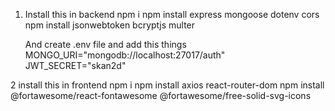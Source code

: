 1.  Install this in backend 
    npm i
    npm install express mongoose dotenv cors
    npm install jsonwebtoken bcryptjs multer

    And create
    .env file and add this things
    MONGO_URI="mongodb://localhost:27017/auth"
    JWT_SECRET="skan2d"

2   install this in frontend 
    npm i
    npm install axios react-router-dom
    npm install @fortawesome/react-fontawesome @fortawesome/free-solid-svg-icons

